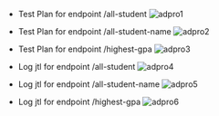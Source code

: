- Test Plan for endpoint /all-student
![adpro1](https://github.com/brofathan/we-tracker/assets/45114836/b1a788d4-3489-4d6c-a2a0-d5787a1d11f6)

- Test Plan for endpoint /all-student-name
![adpro2](https://github.com/brofathan/we-tracker/assets/45114836/28ba019b-3b74-41ab-890f-e14290c63680)

- Test Plan for endpoint /highest-gpa
![adpro3](https://github.com/brofathan/we-tracker/assets/45114836/427ffc3c-8ff7-44ca-90d2-bcff76f705ec)

- Log jtl for endpoint /all-student
![adpro4](https://github.com/brofathan/we-tracker/assets/45114836/a0cb185a-1ef0-472e-bf18-ef00d3e0c0b2)

- Log jtl for endpoint /all-student-name
![adpro5](https://github.com/brofathan/we-tracker/assets/45114836/03c0e143-d52d-46aa-b31f-3047902c583a)

- Log jtl for endpoint /highest-gpa
![adpro6](https://github.com/brofathan/we-tracker/assets/45114836/a5a32a85-d93a-416b-9032-413b71b89c7f)
  
